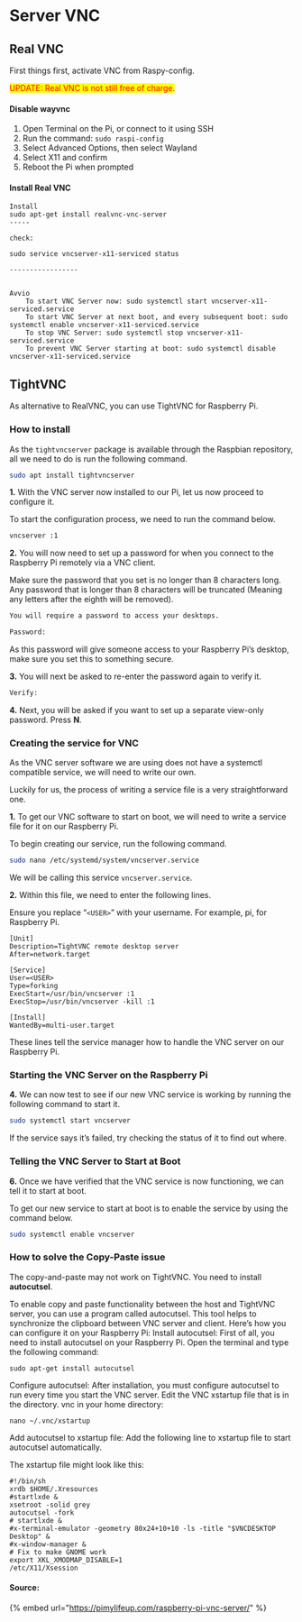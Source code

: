 # Server VNC

## Real VNC

First things first, activate VNC from Raspy-config.

<mark style="color:red;">UPDATE: Real VNC is not still free of charge.</mark>

#### Disable wayvnc

1. Open Terminal on the Pi, or connect to it using SSH
2. Run the command: `sudo raspi-config`
3. Select Advanced Options, then select Wayland
4. Select X11 and confirm
5. Reboot the Pi when prompted

#### Install Real VNC

```
Install
sudo apt-get install realvnc-vnc-server
-----

check:

sudo service vncserver-x11-serviced status

-----------------


Avvio
    To start VNC Server now: sudo systemctl start vncserver-x11-serviced.service
    To start VNC Server at next boot, and every subsequent boot: sudo systemctl enable vncserver-x11-serviced.service
    To stop VNC Server: sudo systemctl stop vncserver-x11-serviced.service
    To prevent VNC Server starting at boot: sudo systemctl disable vncserver-x11-serviced.service
```



## TightVNC

As alternative to RealVNC, you can use TightVNC for Raspberry Pi.

### How to install

As the `tightvncserver` package is available through the Raspbian repository, all we need to do is run the following command.

```bash
sudo apt install tightvncserver
```

**1.** With the VNC server now installed to our Pi, let us now proceed to configure it.

To start the configuration process, we need to run the command below.

```bash
vncserver :1
```

**2.** You will now need to set up a password for when you connect to the Raspberry Pi remotely via a VNC client.

Make sure the password that you set is no longer than 8 characters long. Any password that is longer than 8 characters will be truncated (Meaning any letters after the eighth will be removed).

```bash
You will require a password to access your desktops.

Password:
```

As this password will give someone access to your Raspberry Pi’s desktop, make sure you set this to something secure.

**3.** You will next be asked to re-enter the password again to verify it.

```bash
Verify:
```

**4.** Next, you will be asked if you want to set up a separate view-only password. Press **N**.



### Creating the service for VNC <a href="#creating-the-service-for-vnc" id="creating-the-service-for-vnc"></a>

As the VNC server software we are using does not have a systemctl compatible service, we will need to write our own.

Luckily for us, the process of writing a service file is a very straightforward one.

**1.** To get our VNC software to start on boot, we will need to write a service file for it on our Raspberry Pi.

To begin creating our service, run the following command.

```bash
sudo nano /etc/systemd/system/vncserver.service
```

We will be calling this service `vncserver.service`.

**2.** Within this file, we need to enter the following lines.

Ensure you replace “`<USER>`” with your username. For example, pi, for Raspberry Pi.

```systemd
[Unit]
Description=TightVNC remote desktop server
After=network.target
 
[Service]
User=<USER>
Type=forking
ExecStart=/usr/bin/vncserver :1
ExecStop=/usr/bin/vncserver -kill :1
 
[Install]
WantedBy=multi-user.target
```

These lines tell the service manager how to handle the VNC server on our Raspberry Pi.

### Starting the VNC Server on the Raspberry Pi <a href="#starting-the-vnc-server-on-the-raspberry-pi" id="starting-the-vnc-server-on-the-raspberry-pi"></a>

**4.** We can now test to see if our new VNC service is working by running the following command to start it.

```bash
sudo systemctl start vncserver
```

If the service says it’s failed, try checking the status of it to find out where.

### Telling the VNC Server to Start at Boot <a href="#telling-the-vnc-server-to-start-at-boot" id="telling-the-vnc-server-to-start-at-boot"></a>

**6.** Once we have verified that the VNC service is now functioning, we can tell it to start at boot.

To get our new service to start at boot is to enable the service by using the command below.

```bash
sudo systemctl enable vncserver
```



### How to solve the Copy-Paste issue

The copy-and-paste may not work on TightVNC. You need to install **autocutsel**.

To enable copy and paste functionality between the host and TightVNC server, you can use a program called autocutsel. This tool helps to synchronize the clipboard between VNC server and client. Here’s how you can configure it on your Raspberry Pi: Install autocutsel: First of all, you need to install autocutsel on your Raspberry Pi. Open the terminal and type the following command:

```
sudo apt-get install autocutsel
```

Configure autocutsel: After installation, you must configure autocutsel to run every time you start the VNC server. Edit the VNC xstartup file that is in the directory. vnc in your home directory:

```
nano ~/.vnc/xstartup
```

Add autocutsel to xstartup file: Add the following line to xstartup file to start autocutsel automatically.

The xstartup file might look like this:

```
#!/bin/sh
xrdb $HOME/.Xresources
#startlxde &
xsetroot -solid grey
autocutsel -fork
# startlxde &
#x-terminal-emulator -geometry 80x24+10+10 -ls -title "$VNCDESKTOP Desktop" &
#x-window-manager &
# Fix to make GNOME work
export XKL_XMODMAP_DISABLE=1
/etc/X11/Xsession
```

#### Source:

{% embed url="https://pimylifeup.com/raspberry-pi-vnc-server/" %}

